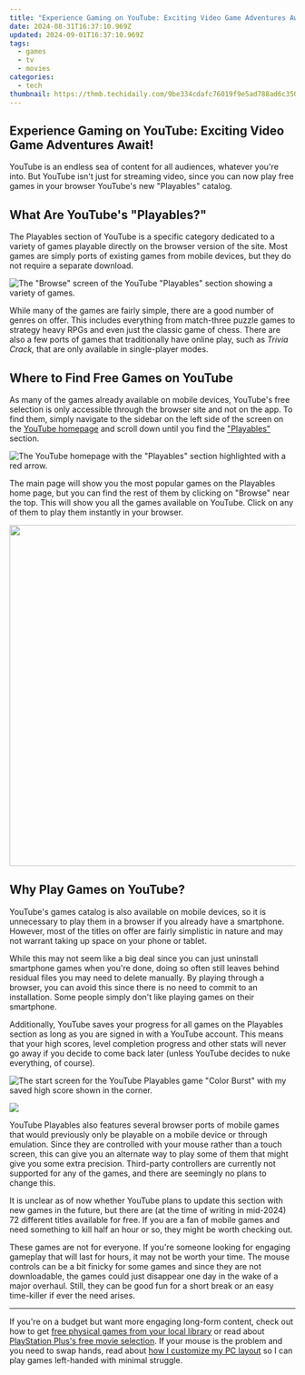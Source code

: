```yaml
---
title: "Experience Gaming on YouTube: Exciting Video Game Adventures Await!"
date: 2024-08-31T16:37:10.969Z
updated: 2024-09-01T16:37:10.969Z
tags:
  - games
  - tv
  - movies
categories:
  - tech
thumbnail: https://thmb.techidaily.com/9be334cdafc76019f9e5ad788ad6c3507c69da5b07f01ac5528173fed7156fb9.jpg
---
```


## Experience Gaming on YouTube: Exciting Video Game Adventures Await!

YouTube is an endless sea of content for all audiences, whatever you're into. But YouTube isn't just for streaming video, since you can now play free games in your browser YouTube's new "Playables" catalog.

##  What Are YouTube's "Playables?"

 The Playables section of YouTube is a specific category dedicated to a variety of games playable directly on the browser version of the site. Most games are simply ports of existing games from mobile devices, but they do not require a separate download.

![The "Browse" screen of the YouTube "Playables" section showing a variety of games.](https://static1.howtogeekimages.com/wordpress/wp-content/uploads/2024/04/playables1.png) 

 While many of the games are fairly simple, there are a good number of genres on offer. This includes everything from match-three puzzle games to strategy heavy RPGs and even just the classic game of chess. There are also a few ports of games that traditionally have online play, such as _Trivia Crack,_ that are only available in single-player modes.

##  Where to Find Free Games on YouTube

 As many of the games already available on mobile devices, YouTube's free selection is only accessible through the browser site and not on the app. To find them, simply navigate to the sidebar on the left side of the screen on the [YouTube homepage](http://www.youtube.com) and scroll down until you find the ["Playables"](https://www.youtube.com/playables) section.

![The YouTube homepage with the "Playables" section highlighted with a red arrow.](https://static1.howtogeekimages.com/wordpress/wp-content/uploads/2024/04/youtubehomepage.png) 

 The main page will show you the most popular games on the Playables home page, but you can find the rest of them by clicking on "Browse" near the top. This will show you all the games available on YouTube. Click on any of them to play them instantly in your browser.

<!-- affiliate ads begin -->
<a href="https://appsumo.8odi.net/c/5597632/2068411/7443" target="_top" id="2068411"><img src="//a.impactradius-go.com/display-ad/7443-2068411" border="0" alt="" width="1200" height="600"/></a><img height="0" width="0" src="https://appsumo.8odi.net/i/5597632/2068411/7443" style="position:absolute;visibility:hidden;" border="0" />
<!-- affiliate ads end -->
##  Why Play Games on YouTube?

 YouTube's games catalog is also available on mobile devices, so it is unnecessary to play them in a browser if you already have a smartphone. However, most of the titles on offer are fairly simplistic in nature and may not warrant taking up space on your phone or tablet.

 While this may not seem like a big deal since you can just uninstall smartphone games when you're done, doing so often still leaves behind residual files you may need to delete manually. By playing through a browser, you can avoid this since there is no need to commit to an installation. Some people simply don't like playing games on their smartphone.

 Additionally, YouTube saves your progress for all games on the Playables section as long as you are signed in with a YouTube account. This means that your high scores, level completion progress and other stats will never go away if you decide to come back later (unless YouTube decides to nuke everything, of course).

![The start screen for the YouTube Playables game "Color Burst" with my saved high score shown in the corner.](https://static1.howtogeekimages.com/wordpress/wp-content/uploads/2024/04/colorburst.png) 

<!-- affiliate ads begin -->
<a href="https://secure.2checkout.com/order/checkout.php?PRODS=33729450&QTY=1&AFFILIATE=108875&CART=1"><img src="https://secure.avangate.com/images/merchant/7f687767ccf20fcea1c9dc4a5adc2326/Digisigner_banner_728_x_90_color_version.png" border="0"></a>
<!-- affiliate ads end -->
 YouTube Playables also features several browser ports of mobile games that would previously only be playable on a mobile device or through emulation. Since they are controlled with your mouse rather than a touch screen, this can give you an alternate way to play some of them that might give you some extra precision. Third-party controllers are currently not supported for any of the games, and there are seemingly no plans to change this.

 It is unclear as of now whether YouTube plans to update this section with new games in the future, but there are (at the time of writing in mid-2024) 72 different titles available for free. If you are a fan of mobile games and need something to kill half an hour or so, they might be worth checking out.

 These games are not for everyone. If you're someone looking for engaging gameplay that will last for hours, it may not be worth your time. The mouse controls can be a bit finicky for some games and since they are not downloadable, the games could just disappear one day in the wake of a major overhaul. Still, they can be good fun for a short break or an easy time-killer if ever the need arises.

---

 If you're on a budget but want more engaging long-form content, check out how to get [free physical games from your local library](https://technical-tips.techidaily.com/leading-platforms-for-virtual-team-meetings-and-group-calls/) or read about [PlayStation Plus's free movie selection](https://change-location.techidaily.com/how-to-get-the-dragon-scale-and-evolution-enabled-pokemon-on-vivo-y100t-drfone-by-drfone-virtual-android/). If your mouse is the problem and you need to swap hands, read about [how I customize my PC layout](https://extra-skills.techidaily.com/updated-perfecting-iphone-photography-mastery-of-macro-and-close-up-details/) so I can play games left-handed with minimal struggle.

<ins class="adsbygoogle"
     style="display:block"
     data-ad-format="autorelaxed"
     data-ad-client="ca-pub-7571918770474297"
     data-ad-slot="1223367746"></ins>



<ins class="adsbygoogle"
     style="display:block"
     data-ad-client="ca-pub-7571918770474297"
     data-ad-slot="8358498916"
     data-ad-format="auto"
     data-full-width-responsive="true"></ins>


